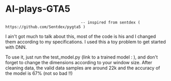 # AI-plays-GTA5

                                     -- inspired from sentdex ( https://github.com/Sentdex/pygta5 )

I ain't got much to talk about this, most of the code is his and I changed them according to my specifications.
I used this a toy problem to get started with DNN.

To use it, just run the test_model.py (link to a trained model : ), and don't forget to change the dimensions according to your window size.
After cleaning data, the valid data samples are around 22k and the accuracy of the model is 67% (not so bad !!)

